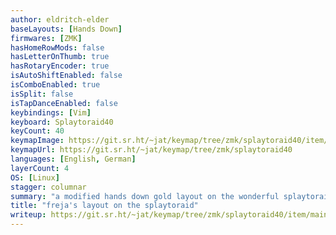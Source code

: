 ```yaml
---
author: eldritch-elder
baseLayouts: [Hands Down]
firmwares: [ZMK]
hasHomeRowMods: false
hasLetterOnThumb: true
hasRotaryEncoder: true
isAutoShiftEnabled: false
isComboEnabled: true
isSplit: false
isTapDanceEnabled: false
keybindings: [Vim]
keyboard: Splaytoraid40
keyCount: 40
keymapImage: https://git.sr.ht/~jat/keymap/tree/zmk/splaytoraid40/item/layout.png
keymapUrl: https://git.sr.ht/~jat/keymap/tree/zmk/splaytoraid40
languages: [English, German]
layerCount: 4
OS: [Linux]
stagger: columnar
summary: "a modified hands down gold layout on the wonderful splaytoraid40 by freya-irl"
title: "freja's layout on the splaytoraid"
writeup: https://git.sr.ht/~jat/keymap/tree/zmk/splaytoraid40/item/main.org
---
```

